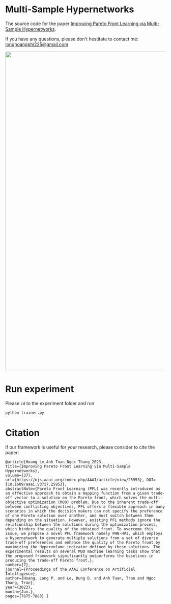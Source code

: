 # Multi-Sample Hypernetworks
The source code for the paper [Improving Pareto Front Learning via Multi-Sample Hypernetworks](https://arxiv.org/abs/2212.01130).

If you have any questions, please don't hestitate to contact me: longhoangphi225@gmail.com 

<p align="center"> 
    <img src="https://github.com/longhoangphi225/MultiSample-Hypernetworks/blob/main/.github/images/Screen%20Shot%202022-12-16%20at%2000.23.30.png" width="1000">
</p>  

# Run experiment
Please ```cd``` to the experiment folder and run
```
python trainer.py
```


# Citation
If our framework is useful for your research, please consider to cite the paper:
```
@article{Hoang_Le_Anh Tuan_Ngoc Thang_2023,
title={Improving Pareto Front Learning via Multi-Sample Hypernetworks},
volume={37},
url={https://ojs.aaai.org/index.php/AAAI/article/view/25953}, DOI={10.1609/aaai.v37i7.25953},
abstractNote={Pareto Front Learning (PFL) was recently introduced as an effective approach to obtain a mapping function from a given trade-off vector to a solution on the Pareto front, which solves the multi-objective optimization (MOO) problem. Due to the inherent trade-off between conflicting objectives, PFL offers a flexible approach in many scenarios in which the decision makers can not specify the preference of one Pareto solution over another, and must switch between them depending on the situation. However, existing PFL methods ignore the relationship between the solutions during the optimization process, which hinders the quality of the obtained front. To overcome this issue, we propose a novel PFL framework namely PHN-HVI, which employs a hypernetwork to generate multiple solutions from a set of diverse trade-off preferences and enhance the quality of the Pareto front by maximizing the Hypervolume indicator defined by these solutions. The experimental results on several MOO machine learning tasks show that the proposed framework significantly outperforms the baselines in producing the trade-off Pareto front.},
number={7},
journal={Proceedings of the AAAI Conference on Artificial Intelligence},
author={Hoang, Long P. and Le, Dung D. and Anh Tuan, Tran and Ngoc Thang, Tran},
year={2023},
month={Jun.},
pages={7875-7883} }
```
